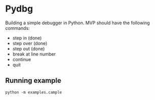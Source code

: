 # Pydbg

Building a simple debugger in Python. MVP should have the following commands:
* step in (done)
* step over (done)
* step out (done)
* break at line number
* continue
* quit

## Running example
```
python -m examples.cample
```
